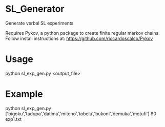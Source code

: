 # SL_Generator
Generate verbal SL experiments

Requires Pykov, a python package to create finite regular markov chains. Follow install instructions at: https://github.com/riccardoscalco/Pykov

# Usage
python sl_exp_gen.py <python list of words> <reps per word> <output_file>

# Example
python sl_exp_gen.py ['bigoku','tadupa','datima','miteno','tobelu','bukoni','demuka','motufi'] 80 exp1.txt
